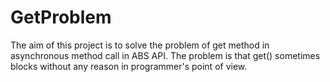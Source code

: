 # GetProblem
The aim of this project is to solve the problem of get method in asynchronous method call in ABS API. The problem is that get() sometimes blocks without any reason in programmer's point of view. 
